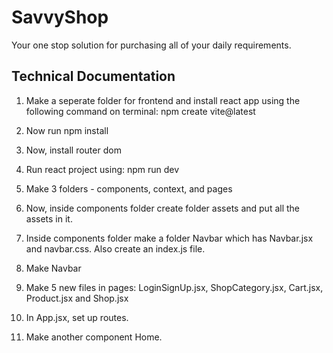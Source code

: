 # SavvyShop

Your one stop solution for purchasing all of your daily requirements.

## Technical Documentation

1. Make a seperate folder for frontend and install react app using the following command on terminal: npm create vite@latest

2. Now run npm install

3. Now, install router dom

4. Run react project using: npm run dev

5. Make 3 folders - components, context, and pages

6. Now, inside components folder create folder assets and put all the assets in it. 

7. Inside components folder make a folder Navbar which has Navbar.jsx and navbar.css. Also create an index.js file.

8. Make Navbar

9. Make 5 new files in pages: LoginSignUp.jsx, ShopCategory.jsx, Cart.jsx, Product.jsx and Shop.jsx

10. In App.jsx, set up routes.

11. Make another component Home.